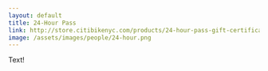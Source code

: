 ```yaml
---
layout: default
title: 24-Hour Pass
link: http://store.citibikenyc.com/products/24-hour-pass-gift-certificate
image: /assets/images/people/24-hour.png
---
```


Text!
